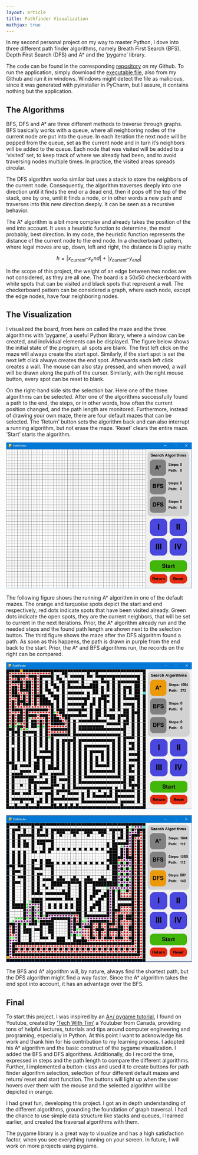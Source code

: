 ```yaml
---
layout: article
title: Pathfinder Visualization
mathjax: true
---
```


In my second personal project on my way to master Python, I dove into three different path finder algorithms, namely Breath First Search (BFS), Depth First Search (DFS) and A* and the ‘pygame’ library.

The code can be found in the corresponding [repository](https://github.com/FelixBoegge/PathFinder_pygame) on my Github.
To run the application, simply download the [executable file](https://github.com/FelixBoegge/PathFinder_pygame/blob/master/pathfinder.exe), also from my Github and run it in windows. Windows might detect the file as malicious, since it was generated with pyinstaller in PyCharm, but I assure, it contains nothing but the application.

## The Algorithms
BFS, DFS and A* are three different methods to traverse through graphs. BFS basically works with a queue, where all neighboring nodes of the current node are put into the queue. In each iteration the next node will be popped from the queue, set as the current node and in turn it’s neighbors will be added to the queue. Each node that was visited will be added to a ‘visited’ set, to keep track of where we already had been, and to avoid traversing nodes multiple times. In practice, the visited areas spreads circular.

The DFS algorithm works similar but uses a stack to store the neighbors of the current node. Consequently, the algorithm traverses deeply into one direction until it finds the end or a dead end, then it pops off the top of the stack, one by one, until it finds a node, or in other words a new path and traverses into this new direction deeply. It can be seen as a recursive behavior.

The A* algorithm is a bit more complex and already takes the position of the end into account. It uses a heuristic function to determine, the most probably, best direction. In my code, the heuristic function represents the distance of the current node to the end node. In a checkerboard pattern, where legal moves are up, down, left and right, the distance is
Display math:

$$h = |x_{current} – x_end| + |y_{current} – y_{end}|$$



In the scope of this project, the weight of an edge between two nodes are not considered, as they are all one. The board is a 50x50 checkerboard with white spots that can be visited and black spots that represent a wall. The checkerboard pattern can be considered a graph, where each node, except the edge nodes, have four neighboring nodes.

## The Visualization
I visualized the board, from here on called the maze and the three algorithms with ‘pygame’, a useful Python library, where a window can be created, and individual elements can be displayed. The figure below shows the initial state of the program, all spots are blank. The first left click on the maze will always create the start spot. Similarly, if the start spot is set the next left click always creates the end spot. Afterwards each left click creates a wall. The mouse can also stay pressed, and when moved, a wall will be drawn along the path of the curser. Similarly, with the right mouse button, every spot can be reset to blank.

On the right-hand side sits the selection bar. Here one of the three algorithms can be selected. After one of the algorithms successfully found a path to the end, the steps, or in other words, how often the current position changed, and the path length are monitored. Furthermore, instead of drawing your own maze, there are four default mazes that can be selected. The ‘Return’ button sets the algorithm back and can also interrupt a running algorithm, but not erase the maze. ‘Reset’ clears the entire maze. ‘Start’ starts the algorithm.

![TeXt Theme](https://raw.githubusercontent.com/felixboegge/FB/master/assets/pathfinder_visualization/initial.jpg)

The following figure shows the running A* algorithm in one of the default mazes. The orange and turquoise spots depict the start and end respectively, red dots indicate spots that have been visited already. Green dots indicate the open spots, they are the current neighbors, that will be set to current in the next iterations. Prior, the A* algorithm already run and the needed steps and the found path length are shown next to the selection button. The third figure shows the maze after the DFS algorithm found a path. As soon as this happens, the path is drawn in purple from the end back to the start. Prior, the A* and BFS algorithms run, the records on the right can be compared.

![TeXt Theme](https://raw.githubusercontent.com/felixboegge/FB/master/assets/pathfinder_visualization/astar_running.jpg)

![TeXt Theme](https://raw.githubusercontent.com/felixboegge/FB/master/assets/pathfinder_visualization/final.jpg)

The BFS and A* algorithm will, by nature, always find the shortest path, but the DFS algorithm might find a way faster. Since the A* algorithm takes the end spot into account, it has an advantage over the BFS.

## Final
To start this project, I was inspired by an [A*/ pygame tutorial](https://www.youtube.com/watch?v=JtiK0DOeI4A&t=4s&ab_channel=TechWithTim), I found on Youtube, created by [‘Tech With Tim’](https://www.youtube.com/c/TechWithTim) a Youtuber from Canada, providing tons of helpful lectures, tutorials and tips around computer engineering and programing, especially in Python. At this point I want to acknowledge his work and thank him for his contribution to my learning process. I adopted his A* algorithm and the basic construct of the pygame visualization. I added the BFS and DFS algorithms. Additionally, do I record the time, expressed in steps and the path length to compare the different algorithms. Further, I implemented a button-class and used it to create buttons for path finder algorithm selection, selection of four different default mazes and return/ reset and start function. The buttons will light up when the user hovers over them with the mouse and the selected algorithm will be depicted in orange.

I had great fun, developing this project. I got an in depth understanding of the different algorithms, grounding the foundation of graph traversal. I had the chance to use simple data structure like stacks and queues, I learned earlier, and created the traversal algorithms with them.

The pygame library is a great way to visualize and has a high satisfaction factor, when you see everything running on your screen. In future, I will work on more projects using pygame.

